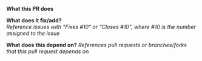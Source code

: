**What this PR does**  

**What does it fix/add?**  
_Reference issues with "Fixes #10" or "Closes #10", where #10 is the number assigned to the issue_

**What does this depend on?**
_References pull requests or branches/forks that this pull request depends on_

